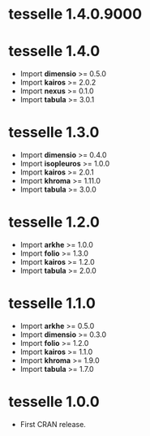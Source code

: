 # tesselle 1.4.0.9000

# tesselle 1.4.0

* Import **dimensio** >= 0.5.0
* Import **kairos** >= 2.0.2
* Import **nexus** >= 0.1.0
* Import **tabula** >= 3.0.1

# tesselle 1.3.0

* Import **dimensio** >= 0.4.0
* Import **isopleuros** >= 1.0.0
* Import **kairos** >= 2.0.1
* Import **khroma** >= 1.11.0
* Import **tabula** >= 3.0.0

# tesselle 1.2.0

* Import **arkhe** >= 1.0.0
* Import **folio** >= 1.3.0
* Import **kairos** >= 1.2.0
* Import **tabula** >= 2.0.0

# tesselle 1.1.0

* Import **arkhe** >= 0.5.0
* Import **dimensio** >= 0.3.0
* Import **folio** >= 1.2.0
* Import **kairos** >= 1.1.0
* Import **khroma** >= 1.9.0
* Import **tabula** >= 1.7.0

# tesselle 1.0.0

* First CRAN release.
